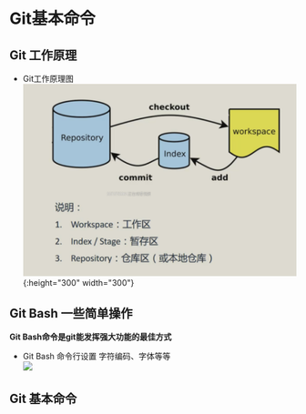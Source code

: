 # Git基本命令

## Git 工作原理

- Git工作原理图  
![](images/Git2.png){:height="300" width="300"}


## Git Bash 一些简单操作

**Git Bash命令是git能发挥强大功能的最佳方式**
- Git Bash 命令行设置 字符编码、字体等等  
![][GitBash]


## Git 基本命令



<!--文档注释  -->
[GitBash]:images/Git1.png


